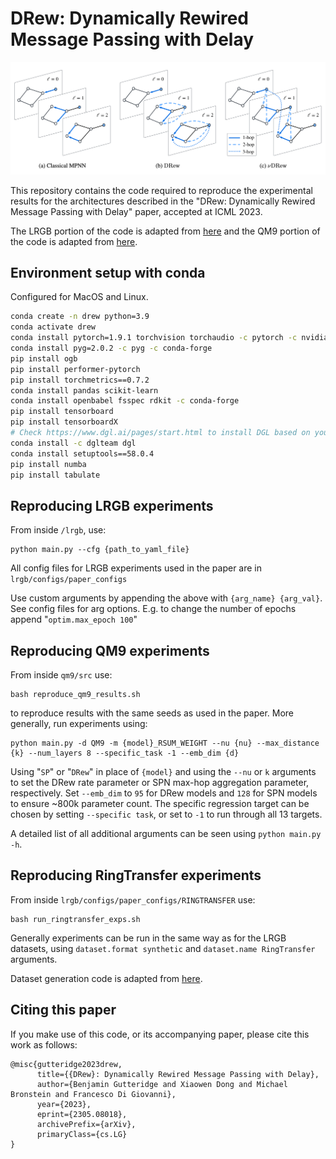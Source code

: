 # DRew: Dynamically Rewired Message Passing with Delay

![alt text](misc/drew_figure.png)

This repository contains the code required to reproduce the experimental results for the architectures described in the "DRew: Dynamically Rewired Message Passing with Delay" paper, accepted at ICML 2023.

The LRGB portion of the code is adapted from [here](https://github.com/vijaydwivedi75/lrgb) and the QM9 portion of the code is adapted from [here](https://github.com/radoslav11/SP-MPNN).

## Environment setup with conda
Configured for MacOS and Linux.
```bash
conda create -n drew python=3.9
conda activate drew
conda install pytorch=1.9.1 torchvision torchaudio -c pytorch -c nvidia   
conda install pyg=2.0.2 -c pyg -c conda-forge
pip install ogb
pip install performer-pytorch
pip install torchmetrics==0.7.2
conda install pandas scikit-learn
conda install openbabel fsspec rdkit -c conda-forge
pip install tensorboard
pip install tensorboardX
# Check https://www.dgl.ai/pages/start.html to install DGL based on your CUDA requirements
conda install -c dglteam dgl
conda install setuptools==58.0.4
pip install numba
pip install tabulate
```

## Reproducing LRGB experiments

From inside `/lrgb`, use:
```
python main.py --cfg {path_to_yaml_file}
```
All config files for LRGB experiments used in the paper are in `lrgb/configs/paper_configs`

Use custom arguments by appending the above with `{arg_name} {arg_val}`. See config files for arg options. 
E.g. to change the number of epochs append "`optim.max_epoch 100`"

## Reproducing QM9 experiments

From inside `qm9/src` use:

```
bash reproduce_qm9_results.sh
```

to reproduce results with the same seeds as used in the paper. More generally, run experiments using:

```
python main.py -d QM9 -m {model}_RSUM_WEIGHT --nu {nu} --max_distance {k} --num_layers 8 --specific_task -1 --emb_dim {d}
```

Using "`SP`" or "`DRew`" in place of `{model}` and using the `--nu` or `k` arguments to set the DRew rate parameter or SPN max-hop aggregation parameter, respectively.
Set `--emb_dim` to `95` for DRew models and `128` for SPN models to ensure ~800k parameter count.
The specific regression target can be chosen by setting `--specific task`, or set to `-1` to run through all 13 targets. 

A detailed list of all additional arguments can be seen using `python main.py -h`.


## Reproducing RingTransfer experiments
From inside `lrgb/configs/paper_configs/RINGTRANSFER` use:

```
bash run_ringtransfer_exps.sh
```

Generally experiments can be run in the same way as for the LRGB datasets, using `dataset.format synthetic` and `dataset.name RingTransfer` arguments.

Dataset generation code is adapted from [here](https://github.com/twitter-research/cwn/tree/main).


##  Citing this paper
If you make use of this code, or its accompanying paper,
please cite this work as follows:

```
@misc{gutteridge2023drew,
      title={{DRew}: Dynamically Rewired Message Passing with Delay}, 
      author={Benjamin Gutteridge and Xiaowen Dong and Michael Bronstein and Francesco Di Giovanni},
      year={2023},
      eprint={2305.08018},
      archivePrefix={arXiv},
      primaryClass={cs.LG}
}
```
